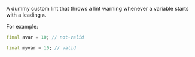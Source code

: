 A dummy custom lint that throws a lint warning whenever a variable starts with a leading `a`.

For example:

```dart
final avar = 10; // not-valid

final myvar = 10; // valid
```

